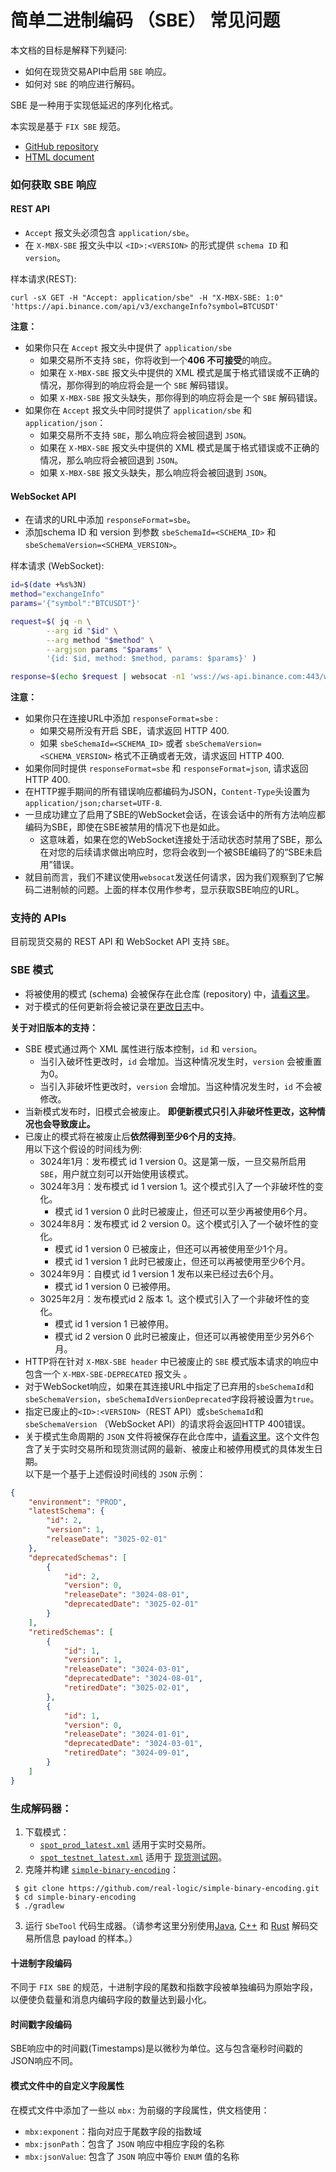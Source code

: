 # 简单二进制编码 （SBE） 常见问题

本文档的目标是解释下列疑问:

* 如何在现货交易API中启用 `SBE` 响应。
* 如何对 `SBE` 的响应进行解码。

SBE 是一种用于实现低延迟的序列化格式。

本实现是基于 `FIX SBE` 规范。
* [GitHub repository](https://github.com/FIXTradingCommunity/fix-simple-binary-encoding)
* [HTML document](https://www.fixtrading.org/standards/sbe-online)

### 如何获取 SBE 响应

#### REST API

* `Accept` 报文头必须包含 `application/sbe`。
* 在 `X-MBX-SBE` 报文头中以 `<ID>:<VERSION>` 的形式提供 `schema ID` 和 `version`。

样本请求(REST):

```
curl -sX GET -H "Accept: application/sbe" -H "X-MBX-SBE: 1:0" 'https://api.binance.com/api/v3/exchangeInfo?symbol=BTCUSDT'
```

**注意：**

* 如果你只在 `Accept` 报文头中提供了 `application/sbe`
  	* 如果交易所不支持 `SBE`，你将收到一个**406 不可接受**的响应。
	* 如果在 `X-MBX-SBE` 报文头中提供的 XML 模式是属于格式错误或不正确的情况，那你得到的响应将会是一个 `SBE` 解码错误。
	* 如果 `X-MBX-SBE` 报文头缺失，那你得到的响应将会是一个 `SBE` 解码错误。
* 如果你在 `Accept` 报文头中同时提供了 `application/sbe` 和 `application/json`：
  	* 如果交易所不支持 `SBE`，那么响应将会被回退到 `JSON`。
	* 如果在 `X-MBX-SBE` 报文头中提供的 XML 模式是属于格式错误或不正确的情况，那么响应将会被回退到 `JSON`。
	* 如果 `X-MBX-SBE` 报文头缺失，那么响应将会被回退到 `JSON`。


#### WebSocket API

* 在请求的URL中添加 `responseFormat=sbe`。
* 添加schema ID 和 version 到参数 `sbeSchemaId=<SCHEMA_ID>` 和 `sbeSchemaVersion=<SCHEMA_VERSION>`。

样本请求 (WebSocket):

```bash
id=$(date +%s%3N)
method="exchangeInfo"
params='{"symbol":"BTCUSDT"}'

request=$( jq -n \
        --arg id "$id" \
        --arg method "$method" \
        --argjson params "$params" \
        '{id: $id, method: $method, params: $params}' )

response=$(echo $request | websocat -n1 'wss://ws-api.binance.com:443/ws-api/v3?responseFormat=sbe&sbeSchemaId=1&sbeSchemaVersion=0')
```

**注意：**

* 如果你只在连接URL中添加 `responseFormat=sbe` :
    * 如果交易所没有开启 SBE，请求返回 HTTP 400.
    * 如果 `sbeSchemaId=<SCHEMA_ID>` 或者 `sbeSchemaVersion=<SCHEMA_VERSION>` 格式不正确或者无效，请求返回 HTTP 400.
* 如果你同时提供 `responseFormat=sbe` 和 `responseFormat=json`, 请求返回 HTTP 400.
* 在HTTP握手期间的所有错误响应都编码为JSON，`Content-Type`头设置为`application/json;charset=UTF-8`.
* 一旦成功建立了启用了SBE的WebSocket会话，在该会话中的所有方法响应都编码为SBE，即使在SBE被禁用的情况下也是如此。
    * 这意味着，如果在您的WebSocket连接处于活动状态时禁用了SBE，那么在对您的后续请求做出响应时，您将会收到一个被SBE编码了的“SBE未启用”错误。
* 就目前而言，我们不建议使用`websocat`发送任何请求，因为我们观察到了它解码二进制帧的问题。上面的样本仅用作参考，显示获取SBE响应的URL。


### 支持的 APIs

目前现货交易的 REST API 和 WebSocket API 支持 `SBE`。

<a id="sbe-schema"></a>
### SBE 模式

* 将被使用的模式 (schema) 会被保存在此仓库 (repository) 中，[请看这里](https://github.com/binance/binance-spot-api-docs/tree/master/sbe/schemas)。
* 对于模式的任何更新将会被记录在[更改日志](../CHANGELOG_CN.md)中。

**关于对旧版本的支持：**

* SBE 模式通过两个 XML 属性进行版本控制，`id` 和 `version`。
	* 当引入破坏性更改时，`id` 会增加。当这种情况发生时，`version` 会被重置为0。
	* 当引入非破坏性更改时，`version` 会增加。当这种情况发生时，`id` 不会被修改。
* 当新模式发布时，旧模式会被废止。 **即便新模式只引入非破坏性更改，这种情况也会导致废止。**
* 已废止的模式将在被废止后**依然得到至少6个月的支持**。<br>用以下这个假设的时间线为例:
	* 3024年1月：发布模式 id 1 version 0。这是第一版，一旦交易所启用 `SBE`，用户就立刻可以开始使用该模式。
	* 3024年3月：发布模式 id 1 version 1。这个模式引入了一个非破坏性的变化。
		* 模式 id 1 version 0 此时已被废止，但还可以至少再被使用6个月。
	* 3024年8月：发布模式 id 2 version 0。这个模式引入了一个破坏性的变化。
		* 模式 id 1 version 0 已被废止，但还可以再被使用至少1个月。
		* 模式 id 1 version 1 此时已被废止，但还可以再被使用至少6个月。
	* 3024年9月：自模式 id 1 version 1 发布以来已经过去6个月。
  		* 模式 id 1 version 0 已被停用。
	* 3025年2月：发布模式id 2 版本 1。这个模式引入了一个非破坏性的变化。
		* 模式 id 1 version 1 已被停用。
		* 模式 id 2 version 0 此时已被废止，但还可以再被使用至少另外6个月。
* HTTP将在针对 `X-MBX-SBE header` 中已被废止的 `SBE` 模式版本请求的响应中包含一个 `X-MBX-SBE-DEPRECATED` 报文头 。
* 对于WebSocket响应，如果在其连接URL中指定了已弃用的`sbeSchemaId`和`sbeSchemaVersion`，`sbeSchemaIdVersionDeprecated`字段将被设置为`true`。
* 指定已废止的`<ID>:<VERSION>`（REST API）或`sbeSchemaId`和`sbeSchemaVersion` （WebSocket API）的请求将会返回HTTP 400错误。
* 关于模式生命周期的 `JSON` 文件将被保存在此仓库中，[请看这里](https://github.com/binance/binance-spot-api-docs/tree/master/sbe/schemas)。这个文件包含了关于实时交易所和现货测试网的最新、被废止和被停用模式的具体发生日期。<br> 以下是一个基于上述假设时间线的 `JSON` 示例：

```json
{
    "environment": "PROD",
    "latestSchema": {
        "id": 2,
        "version": 1,
        "releaseDate": "3025-02-01"
    },
    "deprecatedSchemas": [
        {
            "id": 2,
            "version": 0,
            "releaseDate": "3024-08-01",
            "deprecatedDate": "3025-02-01"
        }
    ],
    "retiredSchemas": [
        {
            "id": 1,
            "version": 1,
            "releaseDate": "3024-03-01",
            "deprecatedDate": "3024-08-01",
            "retiredDate": "3025-02-01",
        },
        {
            "id": 1,
            "version": 0,
            "releaseDate": "3024-01-01",
            "deprecatedDate": "3024-03-01",
            "retiredDate": "3024-09-01",
        }
    ]
}
```

### 生成解码器：

1. 下载模式：
    * [`spot_prod_latest.xml`](../sbe/schemas/spot_prod_latest.xml) 适用于实时交易所。
    * [`spot_testnet_latest.xml`](../sbe/schemas/spot_testnet_latest.xml) 适用于 [现货测试网](https://testnet.binance.vision)。
2. 克隆并构建 [`simple-binary-encoding`](https://github.com/real-logic/simple-binary-encoding)：
```shell
 $ git clone https://github.com/real-logic/simple-binary-encoding.git
 $ cd simple-binary-encoding
 $ ./gradlew
```
3. 运行 `SbeTool` 代码生成器。（请参考这里分别使用[Java](https://github.com/binance/binance-sbe-java-sample-app), [C++](https://github.com/binance/binance-sbe-cpp-sample-app) 和 [Rust](https://github.com/binance/binance-sbe-rust-sample-app) 解码交易所信息 payload 的样本。）

#### 十进制字段编码

不同于 `FIX SBE` 的规范，十进制字段的尾数和指数字段被单独编码为原始字段，以便使负载量和消息内编码字段的数量达到最小化。

#### 时间戳字段编码

SBE响应中的时间戳(Timestamps)是以微秒为单位。这与包含毫秒时间戳的JSON响应不同。

#### 模式文件中的自定义字段属性

在模式文件中添加了一些以 `mbx:` 为前缀的字段属性，供文档使用：
- `mbx:exponent`：指向对应于尾数字段的指数域
- `mbx:jsonPath`：包含了 `JSON` 响应中相应字段的名称
- `mbx:jsonValue`: 包含了 `JSON` 响应中等价 `ENUM` 值的名称
